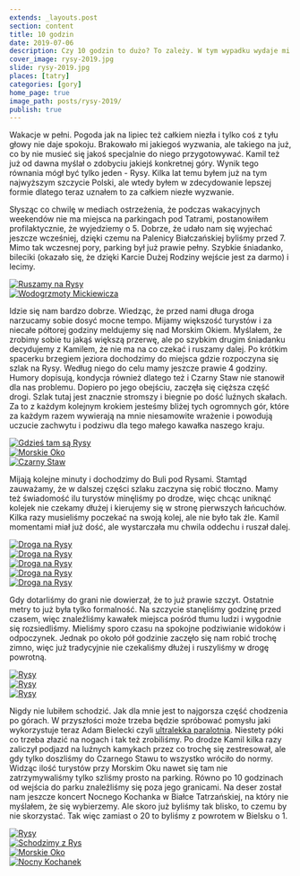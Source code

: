 ```yaml
---
extends: _layouts.post
section: content
title: 10 godzin
date: 2019-07-06
description: Czy 10 godzin to dużo? To zależy. W tym wypadku wydaje mi się, że tak akurat w sam raz.
cover_image: rysy-2019.jpg
slide: rysy-2019.jpg
places: [tatry]
categories: [gory]
home_page: true
image_path: posts/rysy-2019/
publish: true
---
```


Wakacje w pełni. Pogoda jak na lipiec też całkiem niezła i tylko coś z tyłu głowy nie daje spokoju. Brakowało mi jakiegoś wyzwania, ale takiego na już, co by nie musieć się jakoś specjalnie do niego przygotowywać. Kamil też już od dawna myślał o zdobyciu jakiejś konkretnej góry. Wynik tego równania mógł być tylko jeden - Rysy. Kilka lat temu byłem już na tym najwyższym szczycie Polski, ale wtedy byłem w zdecydowanie lepszej formie dlatego teraz uznałem to za całkiem niezłe wyzwanie.

Słysząc co chwilę w mediach ostrzeżenia, że podczas wakacyjnych weekendów nie ma miejsca na parkingach pod Tatrami, postanowiłem profilaktycznie, że wyjedziemy o 5. Dobrze, że udało nam się wyjechać jeszcze wcześniej, dzięki czemu na Palenicy Białczańskiej byliśmy przed 7. Mimo tak wczesnej pory, parking był już prawie pełny. Szybkie śniadanko, bileciki (okazało się, że dzięki Karcie Dużej Rodziny wejście jest za darmo) i lecimy.

<div class="flex items-stretch justify-between w-full my-8 flex-wrap">
    <div class="w-full sm:w-1/2 sm:pr-2">
        <a href="{{ $page->cloudinary }}{{ $page->postPhoto }}/{{ $page->cloudinaryId }}/{{ $page->image_path }}startujemy.jpg">
            <img data-srcset="{{ $page->cloudinary }}{{ $page->postPhotoSmall }}/{{ $page->cloudinaryId }}/{{ $page->image_path }}startujemy.jpg 768w,{{ $page->cloudinary }}{{ $page->postPhoto }}/{{ $page->cloudinaryId }}/{{ $page->image_path }}startujemy.jpg 1400w" data-sizes="75vw,(min-width: 1024px) 900px" data-src="{{ $page->cloudinary }}{{ $page->postPhoto }}/{{ $page->cloudinaryId }}/{{ $page->image_path }}startujemy.jpg" alt="Ruszamy na Rysy" class="lazy" loading="lazy">
        </a>
    </div>
    <div class="w-full mt-2 sm:mt-0 sm:w-1/2">
        <a href="{{ $page->cloudinary }}{{ $page->postPhoto }}/{{ $page->cloudinaryId }}/{{ $page->image_path }}wodogrzmoty.jpg">
            <img data-srcset="{{ $page->cloudinary }}{{ $page->postPhotoSmall }}/{{ $page->cloudinaryId }}/{{ $page->image_path }}wodogrzmoty.jpg 768w,{{ $page->cloudinary }}{{ $page->postPhoto }}/{{ $page->cloudinaryId }}/{{ $page->image_path }}wodogrzmoty.jpg 1400w" data-sizes="75vw,(min-width: 1024px) 900px" data-src="{{ $page->cloudinary }}{{ $page->postPhoto }}/{{ $page->cloudinaryId }}/{{ $page->image_path }}wodogrzmoty.jpg" alt="Wodogrzmoty Mickiewicza" class="lazy" loading="lazy">
        </a>
    </div>
</div>

Idzie się nam bardzo dobrze. Wiedząc, że przed nami długa droga narzucamy sobie dosyć mocne tempo. Mijamy większość turystów i za niecałe półtorej godziny meldujemy się nad Morskim Okiem. Myślałem, że zrobimy sobie tu jakąś większą przerwę, ale po szybkim drugim śniadanku decydujemy z Kamilem, że nie ma na co czekać i ruszamy dalej. Po krótkim spacerku brzegiem jeziora dochodzimy do miejsca gdzie rozpoczyna się szlak na Rysy. Według niego do celu mamy jeszcze prawie 4 godziny. Humory dopisują, kondycja również dlatego też i Czarny Staw nie stanowił dla nas problemu. Dopiero po jego obejściu, zaczęła się cięższa część drogi. Szlak tutaj jest znacznie stromszy i biegnie po dość luźnych skałach. Za to z każdym kolejnym krokiem jesteśmy bliżej tych ogromnych gór, które za każdym razem wywierają na mnie niesamowite wrażenie i powodują uczucie zachwytu i podziwu dla tego małego kawałka naszego kraju.

<div class="flex items-stretch justify-between w-full my-8 flex-wrap">
    <div class="w-full sm:w-1/3 sm:pr-2">
        <a href="{{ $page->cloudinary }}{{ $page->postPhoto }}/{{ $page->cloudinaryId }}/{{ $page->image_path }}cel.jpg">
            <img data-srcset="{{ $page->cloudinary }}{{ $page->postPhotoSmall }}/{{ $page->cloudinaryId }}/{{ $page->image_path }}cel.jpg 768w,{{ $page->cloudinary }}{{ $page->postPhoto }}/{{ $page->cloudinaryId }}/{{ $page->image_path }}cel.jpg 1400w" data-sizes="75vw,(min-width: 1024px) 900px" data-src="{{ $page->cloudinary }}{{ $page->postPhoto }}/{{ $page->cloudinaryId }}/{{ $page->image_path }}cel.jpg" alt="Gdzieś tam są Rysy" class="lazy" loading="lazy">
        </a>
    </div>
    <div class="w-full mt-2 sm:mt-0 sm:w-1/3 sm:pr-2">
        <a href="{{ $page->cloudinary }}{{ $page->postPhoto }}/{{ $page->cloudinaryId }}/{{ $page->image_path }}morskie-oko.jpg">
            <img data-srcset="{{ $page->cloudinary }}{{ $page->postPhotoSmall }}/{{ $page->cloudinaryId }}/{{ $page->image_path }}morskie-oko.jpg 768w,{{ $page->cloudinary }}{{ $page->postPhoto }}/{{ $page->cloudinaryId }}/{{ $page->image_path }}morskie-oko.jpg 1400w" data-sizes="75vw,(min-width: 1024px) 900px" data-src="{{ $page->cloudinary }}{{ $page->postPhoto }}/{{ $page->cloudinaryId }}/{{ $page->image_path }}morskie-oko.jpg" alt="Morskie Oko" class="lazy" loading="lazy">
        </a>
    </div>
    <div class="w-full mt-2 sm:mt-0 sm:w-1/3">
        <a href="{{ $page->cloudinary }}{{ $page->postPhoto }}/{{ $page->cloudinaryId }}/{{ $page->image_path }}czarny-staw.jpg">
            <img data-srcset="{{ $page->cloudinary }}{{ $page->postPhotoSmall }}/{{ $page->cloudinaryId }}/{{ $page->image_path }}czarny-staw.jpg 768w,{{ $page->cloudinary }}{{ $page->postPhoto }}/{{ $page->cloudinaryId }}/{{ $page->image_path }}czarny-staw.jpg 1400w" data-sizes="75vw,(min-width: 1024px) 900px" data-src="{{ $page->cloudinary }}{{ $page->postPhoto }}/{{ $page->cloudinaryId }}/{{ $page->image_path }}czarny-staw.jpg" alt="Czarny Staw" class="lazy" loading="lazy">
        </a>
    </div>
</div>

Mijają kolejne minuty i dochodzimy do Buli pod Rysami. Stamtąd zauważamy, że w dalszej części szlaku zaczyna się robić tłoczno. Mamy też świadomość ilu turystów minęliśmy po drodze, więc chcąc uniknąć kolejek nie czekamy dłużej i kierujemy się w stronę pierwszych łańcuchów. Kilka razy musieliśmy poczekać na swoją kolej, ale nie było tak źle. Kamil momentami miał już dość, ale wystarczała mu chwila oddechu i ruszał dalej.

<div class="flex items-stretch justify-between w-full my-8 flex-wrap">
    <div class="w-full sm:w-1/3 sm:pr-2">
        <a href="{{ $page->cloudinary }}{{ $page->postPhoto }}/{{ $page->cloudinaryId }}/{{ $page->image_path }}snieg.jpg">
            <img data-srcset="{{ $page->cloudinary }}{{ $page->postPhotoSmall }}/{{ $page->cloudinaryId }}/{{ $page->image_path }}snieg.jpg 768w,{{ $page->cloudinary }}{{ $page->postPhoto }}/{{ $page->cloudinaryId }}/{{ $page->image_path }}snieg.jpg 1400w" data-sizes="75vw,(min-width: 1024px) 900px" data-src="{{ $page->cloudinary }}{{ $page->postPhoto }}/{{ $page->cloudinaryId }}/{{ $page->image_path }}snieg.jpg" alt="Droga na Rysy" class="lazy" loading="lazy">
        </a>
    </div>
    <div class="w-full mt-2 sm:mt-0 sm:w-1/3 sm:pr-2">
        <a href="{{ $page->cloudinary }}{{ $page->postPhoto }}/{{ $page->cloudinaryId }}/{{ $page->image_path }}w-drodze.jpg">
            <img data-srcset="{{ $page->cloudinary }}{{ $page->postPhotoSmall }}/{{ $page->cloudinaryId }}/{{ $page->image_path }}w-drodze.jpg 768w,{{ $page->cloudinary }}{{ $page->postPhoto }}/{{ $page->cloudinaryId }}/{{ $page->image_path }}w-drodze.jpg 1400w" data-sizes="75vw,(min-width: 1024px) 900px" data-src="{{ $page->cloudinary }}{{ $page->postPhoto }}/{{ $page->cloudinaryId }}/{{ $page->image_path }}w-drodze.jpg" alt="Droga na Rysy" class="lazy" loading="lazy">
        </a>
    </div>
    <div class="w-full mt-2 sm:mt-0 sm:w-1/3">
        <a href="{{ $page->cloudinary }}{{ $page->postPhoto }}/{{ $page->cloudinaryId }}/{{ $page->image_path }}jest-ok.jpg">
            <img data-srcset="{{ $page->cloudinary }}{{ $page->postPhotoSmall }}/{{ $page->cloudinaryId }}/{{ $page->image_path }}jest-ok.jpg 768w,{{ $page->cloudinary }}{{ $page->postPhoto }}/{{ $page->cloudinaryId }}/{{ $page->image_path }}jest-ok.jpg 1400w" data-sizes="75vw,(min-width: 1024px) 900px" data-src="{{ $page->cloudinary }}{{ $page->postPhoto }}/{{ $page->cloudinaryId }}/{{ $page->image_path }}jest-ok.jpg" alt="Droga na Rysy" class="lazy" loading="lazy">
        </a>
    </div>
    <div class="w-full mt-2 sm:w-1/2 sm:pr-2">
        <a href="{{ $page->cloudinary }}{{ $page->postPhoto }}/{{ $page->cloudinaryId }}/{{ $page->image_path }}lancuchy.jpg">
            <img data-srcset="{{ $page->cloudinary }}{{ $page->postPhotoSmall }}/{{ $page->cloudinaryId }}/{{ $page->image_path }}lancuchy.jpg 768w,{{ $page->cloudinary }}{{ $page->postPhoto }}/{{ $page->cloudinaryId }}/{{ $page->image_path }}lancuchy.jpg 1400w" data-sizes="75vw,(min-width: 1024px) 900px" data-src="{{ $page->cloudinary }}{{ $page->postPhoto }}/{{ $page->cloudinaryId }}/{{ $page->image_path }}lancuchy.jpg" alt="Droga na Rysy" class="lazy" loading="lazy">
        </a>
    </div>
    <div class="w-full mt-2 sm:w-1/2">
        <a href="{{ $page->cloudinary }}{{ $page->postPhoto }}/{{ $page->cloudinaryId }}/{{ $page->image_path }}wspinaczka.jpg">
            <img data-srcset="{{ $page->cloudinary }}{{ $page->postPhotoSmall }}/{{ $page->cloudinaryId }}/{{ $page->image_path }}wspinaczka.jpg 768w,{{ $page->cloudinary }}{{ $page->postPhoto }}/{{ $page->cloudinaryId }}/{{ $page->image_path }}wspinaczka.jpg 1400w" data-sizes="75vw,(min-width: 1024px) 900px" data-src="{{ $page->cloudinary }}{{ $page->postPhoto }}/{{ $page->cloudinaryId }}/{{ $page->image_path }}wspinaczka.jpg" alt="Droga na Rysy" class="lazy" loading="lazy">
        </a>
    </div>
</div>

Gdy dotarliśmy do grani nie dowierzał, że to już prawie szczyt. Ostatnie metry to już była tylko formalność. Na szczycie stanęliśmy godzinę przed czasem, więc znaleźliśmy kawałek miejsca pośród tłumu ludzi i wygodnie się rozsiedliśmy. Mieliśmy sporo czasu na spokojne podziwianie widoków i odpoczynek. Jednak po około pół godzinie zaczęło się nam robić trochę zimno, więc już tradycyjnie nie czekaliśmy dłużej i ruszyliśmy w drogę powrotną.

<div class="flex items-stretch justify-between w-full my-8 flex-wrap">
    <div class="w-full sm:w-1/3 sm:pr-2">
        <a href="{{ $page->cloudinary }}{{ $page->postPhoto }}/{{ $page->cloudinaryId }}/{{ $page->image_path }}szczyt.jpg">
            <img data-srcset="{{ $page->cloudinary }}{{ $page->postPhotoSmall }}/{{ $page->cloudinaryId }}/{{ $page->image_path }}szczyt.jpg 768w,{{ $page->cloudinary }}{{ $page->postPhoto }}/{{ $page->cloudinaryId }}/{{ $page->image_path }}szczyt.jpg 1400w" data-sizes="75vw,(min-width: 1024px) 900px" data-src="{{ $page->cloudinary }}{{ $page->postPhoto }}/{{ $page->cloudinaryId }}/{{ $page->image_path }}szczyt.jpg" alt="Rysy" class="lazy" loading="lazy">
        </a>
    </div>
    <div class="w-full mt-2 sm:mt-0 sm:w-1/3 sm:pr-2">
        <a href="{{ $page->cloudinary }}{{ $page->postPhoto }}/{{ $page->cloudinaryId }}/{{ $page->image_path }}rysy.jpg">
            <img data-srcset="{{ $page->cloudinary }}{{ $page->postPhotoSmall }}/{{ $page->cloudinaryId }}/{{ $page->image_path }}rysy.jpg 768w,{{ $page->cloudinary }}{{ $page->postPhoto }}/{{ $page->cloudinaryId }}/{{ $page->image_path }}rysy.jpg 1400w" data-sizes="75vw,(min-width: 1024px) 900px" data-src="{{ $page->cloudinary }}{{ $page->postPhoto }}/{{ $page->cloudinaryId }}/{{ $page->image_path }}rysy.jpg" alt="Rysy" class="lazy" loading="lazy">
        </a>
    </div>
    <div class="w-full mt-2 sm:mt-0 sm:w-1/3">
        <a href="{{ $page->cloudinary }}{{ $page->postPhoto }}/{{ $page->cloudinaryId }}/{{ $page->image_path }}rysy-2.jpg">
            <img data-srcset="{{ $page->cloudinary }}{{ $page->postPhotoSmall }}/{{ $page->cloudinaryId }}/{{ $page->image_path }}rysy-2.jpg 768w,{{ $page->cloudinary }}{{ $page->postPhoto }}/{{ $page->cloudinaryId }}/{{ $page->image_path }}rysy-2.jpg 1400w" data-sizes="75vw,(min-width: 1024px) 900px" data-src="{{ $page->cloudinary }}{{ $page->postPhoto }}/{{ $page->cloudinaryId }}/{{ $page->image_path }}rysy-2.jpg" alt="Rysy" class="lazy" loading="lazy">
        </a>
    </div>
</div>

Nigdy nie lubiłem schodzić. Jak dla mnie jest to najgorsza część chodzenia po górach. W przyszłości może trzeba będzie spróbować pomysłu jaki wykorzystuje teraz Adam Bielecki czyli <a href="https://www.dudek.eu/produkty/run-fly.html" target="_blank" rel="nofollow noopener noreferrer">ultralekka paralotnia</a>. Niestety póki co trzeba złazić na nogach i tak też zrobiliśmy. Po drodze Kamil kilka razy zaliczył podjazd na luźnych kamykach przez co trochę się zestresował, ale gdy tylko doszliśmy do Czarnego Stawu to wszystko wróciło do normy. Widząc ilość turystów przy Morskim Oku nawet się tam nie zatrzymywaliśmy tylko szliśmy prosto na parking. Równo po 10 godzinach od wejścia do parku znaleźliśmy się poza jego granicami. Na deser został nam jeszcze koncert Nocnego Kochanka w Białce Tatrzańskiej, na który nie myślałem, że się wybierzemy. Ale skoro już byliśmy tak blisko, to czemu by nie skorzystać. Tak więc zamiast o 20 to byliśmy z powrotem w Bielsku o 1. 

<div class="flex items-stretch justify-between w-full my-8 flex-wrap">
    <div class="w-full sm:w-1/4 sm:pr-2">
        <a href="{{ $page->cloudinary }}{{ $page->postPhoto }}/{{ $page->cloudinaryId }}/{{ $page->image_path }}czarny-staw-2.jpg">
            <img data-srcset="{{ $page->cloudinary }}{{ $page->postPhotoSmall }}/{{ $page->cloudinaryId }}/{{ $page->image_path }}czarny-staw-2.jpg 768w,{{ $page->cloudinary }}{{ $page->postPhoto }}/{{ $page->cloudinaryId }}/{{ $page->image_path }}czarny-staw-2.jpg 1400w" data-sizes="75vw,(min-width: 1024px) 900px" data-src="{{ $page->cloudinary }}{{ $page->postPhoto }}/{{ $page->cloudinaryId }}/{{ $page->image_path }}czarny-staw-2.jpg" alt="Rysy" class="lazy" loading="Czarny Staw">
        </a>
    </div>
    <div class="w-full mt-2 sm:mt-0 sm:w-1/4 sm:pr-2">
        <a href="{{ $page->cloudinary }}{{ $page->postPhoto }}/{{ $page->cloudinaryId }}/{{ $page->image_path }}schodzimy.jpg">
            <img data-srcset="{{ $page->cloudinary }}{{ $page->postPhotoSmall }}/{{ $page->cloudinaryId }}/{{ $page->image_path }}schodzimy.jpg 768w,{{ $page->cloudinary }}{{ $page->postPhoto }}/{{ $page->cloudinaryId }}/{{ $page->image_path }}schodzimy.jpg 1400w" data-sizes="75vw,(min-width: 1024px) 900px" data-src="{{ $page->cloudinary }}{{ $page->postPhoto }}/{{ $page->cloudinaryId }}/{{ $page->image_path }}schodzimy.jpg" alt="Schodzimy z Rys" class="lazy" loading="lazy">
        </a>
    </div>
    <div class="w-full mt-2 sm:mt-0 sm:w-1/4 sm:pr-2">
        <a href="{{ $page->cloudinary }}{{ $page->postPhoto }}/{{ $page->cloudinaryId }}/{{ $page->image_path }}morskie-oko-2.jpg">
            <img data-srcset="{{ $page->cloudinary }}{{ $page->postPhotoSmall }}/{{ $page->cloudinaryId }}/{{ $page->image_path }}morskie-oko-2.jpg 768w,{{ $page->cloudinary }}{{ $page->postPhoto }}/{{ $page->cloudinaryId }}/{{ $page->image_path }}morskie-oko-2.jpg 1400w" data-sizes="75vw,(min-width: 1024px) 900px" data-src="{{ $page->cloudinary }}{{ $page->postPhoto }}/{{ $page->cloudinaryId }}/{{ $page->image_path }}morskie-oko-2.jpg" alt="Morskie Oko" class="lazy" loading="lazy">
        </a>
    </div>
    <div class="w-full mt-2 sm:mt-0 sm:w-1/4">
        <a href="{{ $page->cloudinary }}{{ $page->postPhoto }}/{{ $page->cloudinaryId }}/{{ $page->image_path }}nocny-kochanek.jpg">
            <img data-srcset="{{ $page->cloudinary }}{{ $page->postPhotoSmall }}/{{ $page->cloudinaryId }}/{{ $page->image_path }}nocny-kochanek.jpg 768w,{{ $page->cloudinary }}{{ $page->postPhoto }}/{{ $page->cloudinaryId }}/{{ $page->image_path }}nocny-kochanek.jpg 1400w" data-sizes="75vw,(min-width: 1024px) 900px" data-src="{{ $page->cloudinary }}{{ $page->postPhoto }}/{{ $page->cloudinaryId }}/{{ $page->image_path }}nocny-kochanek.jpg" alt="Nocny Kochanek" class="lazy" loading="lazy">
        </a>
    </div>
</div>